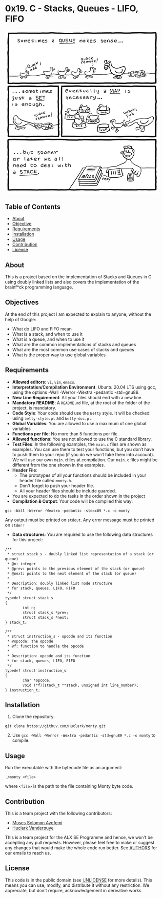 # 0x19. C - Stacks, Queues - LIFO, FIFO
![alt text](https://github.com/Huclark/memes/blob/main/stack%20and%20queus%20meme.jpg?raw=true)

## Table of Contents
- [About](#about)
- [Objective](#objective)
- [Requirements](#requirements)
- [Installation](#installation)
- [Usage](#usage)
- [Contribution](#contribution)
- [License](#license)

## About
This is a project based on the implementation of Stacks and Queues in C using doubly linked lists and also covers the implementation of the brainf*ck programming language.

## Objectives
At the end of this project I am expected to explain to anyone, without the help of Google:
- What do LIFO and FIFO mean
- What is a stack, and when to use it
- What is a queue, and when to use it
- What are the common implementations of stacks and queues
- What are the most common use cases of stacks and queues
- What is the proper way to use global variables

## Requirements
- **Allowed editors**: `vi`, `vim`, `emacs`.
- **Interpretation/Compilation Environment**: Ubuntu 20.04 LTS using gcc, using the options -Wall -Werror -Wextra -pedantic -std=gnu89.
- **New Line Requirement**: All your files should end with a new line.
- **Mandatory README**: A `README.md` file, at the root of the folder of the project, is mandatory.
- **Code Style**: Your code should use the `Betty` style. It will be checked using `betty-style.pl` and `betty-doc.pl`.
- **Global Variables**: You are allowed to use a maximum of one global variables
- **Functions per file**: No more than 5 functions per file.
- **Allowed functions**: You are not allowed to use the C standard library.
- **Test Files**: In the following examples, the `main.c` files are shown as examples. You can use them to test your functions, but you don’t have to push them to your repo (if you do we won’t take them into account). We will use our own `main.c`files at compilation. Our `main.c` files might be different from the one shown in the examples.
- **Header File**:
	- The prototypes of all your functions should be included in your header file called `monty.h`.
	- Don't forget to push your header file.
	- All your header files should be include guarded.
- You are expected to do the tasks in the order shown in the project
- **Compilation & Output**: 
Your code will be compiled this way:
```
gcc -Wall -Werror -Wextra -pedantic -std=c89 *.c -o monty
```
Any output must be printed on `stdout`. Any error message must be printed on `stderr`
- **Data structures**:
You are required to use the following data structures for this project:
```
/**
 * struct stack_s - doubly linked list representation of a stack (or queue)
 * @n: integer
 * @prev: points to the previous element of the stack (or queue)
 * @next: points to the next element of the stack (or queue)
 *
 * Description: doubly linked list node structure
 * for stack, queues, LIFO, FIFO
 */
typedef struct stack_s
{
        int n;
        struct stack_s *prev;
        struct stack_s *next;
} stack_t;
```

```
/**
 * struct instruction_s - opcode and its function
 * @opcode: the opcode
 * @f: function to handle the opcode
 *
 * Description: opcode and its function
 * for stack, queues, LIFO, FIFO
 */
typedef struct instruction_s
{
        char *opcode;
        void (*f)(stack_t **stack, unsigned int line_number);
} instruction_t;
```
## Installation
1. Clone the repository:
```
git clone https://githuv.com/Huclark/monty.git
```
2. Use `gcc -Wall -Werror -Wextra -pedantic -std=gnu89 *.c -o monty` to compile.

## Usage
Run the executable with the bytecode file as an argument:<br>
```
./monty <file>
```
where `<file>` is the path to the file containing Monty byte code.<br>

## Contribution
This is a team project with the following contributors:
- [Moses Solomon Ayofemi](https://github.com/solayof)
- [Huclark Vanderpuye](https://github.com/Huclark)

This is a team project for the ALX SE Programme and hence, we won't be accepting any pull requests. However, please feel free to make or suggest any changes that would make the whole code run better. See [AUTHORS](AUTHORS) for our emails to reach us.

## License
This code is in the public domain (see [UNLICENSE](UNLICENSE) for more details). This means you can use, modify, and distribute it without any restriction. We appreciate, but don't require, acknowledgement in derivative works.
